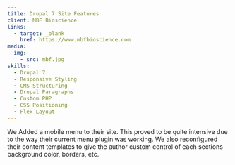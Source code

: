 ```yaml
---
title: Drupal 7 Site Features
client: MBF Bioscience
links:
  - target: _blank
    href: https://www.mbfbioscience.com
media:
  img:
    - src: mbf.jpg
skills:
  - Drupal 7
  - Responsive Styling
  - CMS Structuring
  - Drupal Paragraphs
  - Custom PHP
  - CSS Positioning
  - Flex Layout
---
```

We Added a mobile menu to their site. This proved to be quite intensive due to the way their current menu plugin was working. We also reconfigured their content templates to give the author custom control of each sections background color, borders, etc.
